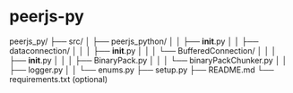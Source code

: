 # peerjs-py

peerjs_py/
├── src/
│   ├── peerjs_python/
│   │   ├── __init__.py
│   │   ├── dataconnection/
│   │   │   ├── __init__.py
│   │   │   └── BufferedConnection/
│   │   │       ├── __init__.py
│   │   │       ├── BinaryPack.py
│   │   │       └── binaryPackChunker.py
│   │   ├── logger.py
│   │   └── enums.py
├── setup.py
├── README.md
└── requirements.txt (optional)

